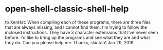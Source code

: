 # open-shell-classic-shell-help
to XenHat: 
   When compiling each of these programs, there are three files that are always missing, and I cannot find them. I'm trying to follow the inclosed instructions. They have 3 character extensions that I've never seen before. I'd like to bring up the programs and see what they are and what they do. Can you please help me.   Thanks,   skiutah1        Jan 29, 2019
   
